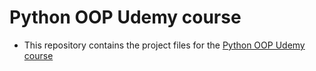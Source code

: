 # Python OOP Udemy course

- This repository contains the project files for the [Python OOP Udemy course](https://www.udemy.com/share/103Z3i3@HwaIFeFmkllereeBCsZlrklXC7Kf3Cal6mUYltxXfaRGibSk-oy4CtEYmAbROqthEA==/)